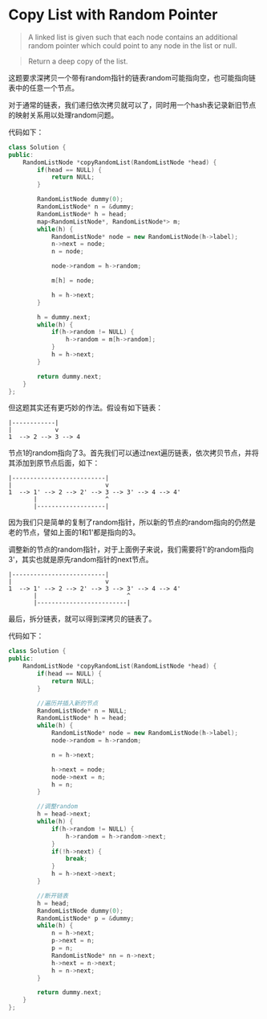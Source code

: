 # Copy List with Random Pointer

> A linked list is given such that each node contains an additional random pointer which could point to any node in the list or null.

> Return a deep copy of the list.

这题要求深拷贝一个带有random指针的链表random可能指向空，也可能指向链表中的任意一个节点。

对于通常的链表，我们递归依次拷贝就可以了，同时用一个hash表记录新旧节点的映射关系用以处理random问题。

代码如下：

```c++
class Solution {
public:
    RandomListNode *copyRandomList(RandomListNode *head) {
        if(head == NULL) {
            return NULL;
        }

        RandomListNode dummy(0);
        RandomListNode* n = &dummy;
        RandomListNode* h = head;
        map<RandomListNode*, RandomListNode*> m;
        while(h) {
            RandomListNode* node = new RandomListNode(h->label);
            n->next = node;
            n = node;

            node->random = h->random;

            m[h] = node;

            h = h->next;
        }

        h = dummy.next;
        while(h) {
            if(h->random != NULL) {
                h->random = m[h->random];
            }
            h = h->next;
        }

        return dummy.next;
    }
};
```

但这题其实还有更巧妙的作法。假设有如下链表：

```
|------------|
|            v
1  --> 2 --> 3 --> 4

```

节点1的random指向了3。首先我们可以通过next遍历链表，依次拷贝节点，并将其添加到原节点后面，如下：

```
|--------------------------|
|                          v
1  --> 1' --> 2 --> 2' --> 3 --> 3' --> 4 --> 4'
       |                   ^
       |-------------------|
```

因为我们只是简单的复制了random指针，所以新的节点的random指向的仍然是老的节点，譬如上面的1和1'都是指向的3。

调整新的节点的random指针，对于上面例子来说，我们需要将1'的random指向3'，其实也就是原先random指针的next节点。

```
|--------------------------|
|                          v
1  --> 1' --> 2 --> 2' --> 3 --> 3' --> 4 --> 4'
       |                         ^
       |-------------------------|
```

最后，拆分链表，就可以得到深拷贝的链表了。

代码如下：

```c++
class Solution {
public:
    RandomListNode *copyRandomList(RandomListNode *head) {
        if(head == NULL) {
            return NULL;
        }

        //遍历并插入新的节点
        RandomListNode* n = NULL;
        RandomListNode* h = head;
        while(h) {
            RandomListNode* node = new RandomListNode(h->label);
            node->random = h->random;

            n = h->next;

            h->next = node;
            node->next = n;
            h = n;
        }

        //调整random
        h = head->next;
        while(h) {
            if(h->random != NULL) {
                h->random = h->random->next;
            }
            if(!h->next) {
                break;
            }
            h = h->next->next;
        }

        //断开链表
        h = head;
        RandomListNode dummy(0);
        RandomListNode* p = &dummy;
        while(h) {
            n = h->next;
            p->next = n;
            p = n;
            RandomListNode* nn = n->next;
            h->next = n->next;
            h = n->next;
        }

        return dummy.next;
    }
};
```
